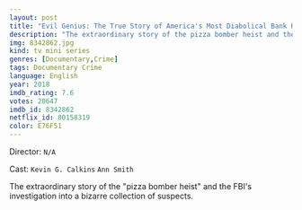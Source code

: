 ```yaml
---
layout: post
title: "Evil Genius: The True Story of America's Most Diabolical Bank Heist"
description: "The extraordinary story of the pizza bomber heist and the FBI's investigation into a bizarre collection of suspects..."
img: 8342862.jpg
kind: tv mini series
genres: [Documentary,Crime]
tags: Documentary Crime 
language: English
year: 2018
imdb_rating: 7.6
votes: 20647
imdb_id: 8342862
netflix_id: 80158319
color: E76F51
---
```

Director: `N/A`  

Cast: `Kevin G. Calkins` `Ann Smith` 

The extraordinary story of the "pizza bomber heist" and the FBI's investigation into a bizarre collection of suspects.